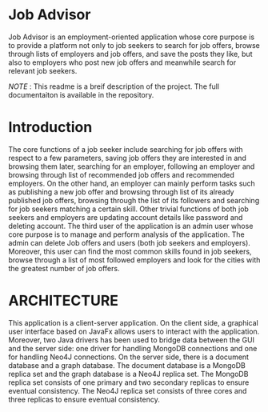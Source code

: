 # Job Advisor

Job Advisor is an employment-oriented application whose core purpose is to provide a platform not only to job seekers to search for job offers, browse through lists of employers and job offers, and save the posts they like, but also to employers who post new job offers and meanwhile search for relevant job seekers. 

*NOTE* : This readme is a breif description of the project. The full documentaiton is available in the repository.

# Introduction

The core functions of a job seeker include searching for job offers with respect to a few parameters, saving job offers they are interested in and browsing them later, searching for an employer, following an employer and browsing through list of recommended job offers and recommended employers. On the other hand, an employer can mainly perform tasks such as publishing a new job offer and browsing through list of its already published job offers, browsing through the list of its followers and searching for job seekers matching a certain skill. Other trivial functions of both job seekers and employers are updating account details like password and deleting account. The third user of the application is an admin user whose core purpose is to manage and perform analysis of the application. The admin can delete Job offers and users (both job seekers and employers). Moreover, this user can find the most common skills found in job seekers, browse through a list of most followed employers and look for the cities with the greatest number of job offers.

# ARCHITECTURE

This application is a client-server application. On the client side, a graphical user interface based on JavaFx allows users to interact with the application. Moreover, two Java drivers has been used to bridge data between the GUI and the server side: one driver for handling MongoDB connections and one for handling Neo4J connections. On the server side, there is a document database and a graph database.
The document database is a MongoDB replica set and the graph database is a Neo4J replica set. The MongoDB replica set consists of one primary and two secondary replicas to ensure eventual consistency. The Neo4J replica set consists of three cores and three replicas to ensure eventual consistency.

